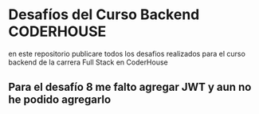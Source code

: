 # Desafíos del Curso Backend CODERHOUSE

en este repositorio publicare todos los desafios realizados para el curso backend de la carrera Full Stack en CoderHouse

## Para el desafío 8 me falto agregar JWT y aun no he podido agregarlo